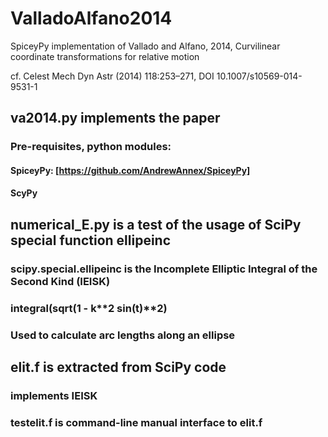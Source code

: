 # ValladoAlfano2014
SpiceyPy implementation of Vallado and Alfano, 2014, Curvilinear coordinate transformations for relative motion

cf. Celest Mech Dyn Astr (2014) 118:253–271, DOI 10.1007/s10569-014-9531-1

## va2014.py implements the paper
### Pre-requisites, python modules:
#### SpiceyPy:  [https://github.com/AndrewAnnex/SpiceyPy]
#### ScyPy

## numerical_E.py is a test of the usage of SciPy special function ellipeinc
### scipy.special.ellipeinc is the Incomplete Elliptic Integral of the Second Kind (IEISK)
### integral(sqrt(1 - k**2 sin(t)**2)
### Used to calculate arc lengths along an ellipse

## elit.f is extracted from SciPy code
### implements IEISK
### testelit.f is command-line manual interface to elit.f
